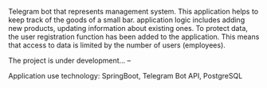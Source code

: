 Telegram bot that represents management system. This application helps to keep track of the goods of a small bar. application logic includes adding new products, updating information about existing ones. To protect data, the user registration function has been added to the application. This means that access to data is limited by the number of users (employees).

The project is under development...
–

Application use technology: SpringBoot, Telegram Bot API, PostgreSQL